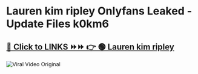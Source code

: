 
 # Lauren kim ripley Onlyfans Leaked - Update Files k0km6

## <h2><a href="https://clipsfans.com/Lauren_kim_ripley&ref=git">🔗 Click to LINKS ⏩⏩ 👉 🟢 Lauren kim ripley </a></h2>

<a href="https://clipsfans.com/Lauren_kim_ripley&ref=git" rel="nofollow" data-target="animated-image.originalLink"><img src="https://i.ibb.co.com/xMMVF88/686577567.gif" alt="Viral Video Original" style="max-width: 100%; display: inline-block;" data-target="animated-image.originalImage"></a>

